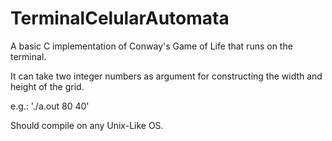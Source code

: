 # TerminalCelularAutomata
A basic C implementation of Conway's Game of Life that runs on the terminal.

It can take two integer numbers as argument for constructing the width and height of the grid.

e.g.: './a.out 80 40'

Should compile on any Unix-Like OS.
